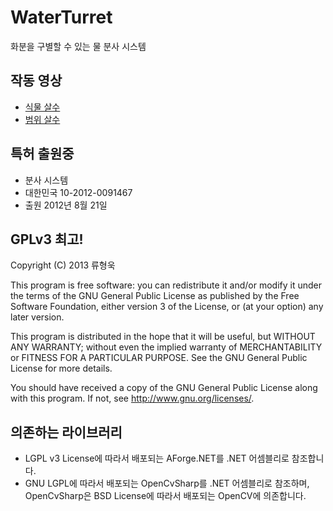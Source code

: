 WaterTurret
===========
화분을 구별할 수 있는 물 분사 시스템

작동 영상
--

- [식물 살수](http://www.youtube.com/watch?v=4O7ib85GOOE)
- [범위 살수](http://www.youtube.com/watch?v=7TxLnf3Ldrs)

특허 출원중
--
+ 분사 시스템
+ 대한민국 10-2012-0091467
+ 출원 2012년 8월 21일

GPLv3 최고!
--

Copyright (C) 2013 류형욱

This program is free software: you can redistribute it and/or modify
it under the terms of the GNU General Public License as published by
the Free Software Foundation, either version 3 of the License, or
(at your option) any later version.

This program is distributed in the hope that it will be useful,
but WITHOUT ANY WARRANTY; without even the implied warranty of
MERCHANTABILITY or FITNESS FOR A PARTICULAR PURPOSE.  See the
GNU General Public License for more details.

You should have received a copy of the GNU General Public License
along with this program.  If not, see <http://www.gnu.org/licenses/>.

의존하는 라이브러리
--
+ LGPL v3 License에 따라서 배포되는 AForge.NET를 .NET 어셈블리로 참조합니다.
+ GNU LGPL에 따라서 배포되는 OpenCvSharp를 .NET 어셈블리로 참조하며, OpenCvSharp은 BSD License에 따라서 배포되는 OpenCV에 의존합니다.
